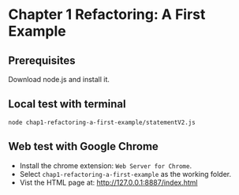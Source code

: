 # Chapter 1 Refactoring: A First Example

## Prerequisites

Download node.js and install it.

## Local test with terminal

```
node chap1-refactoring-a-first-example/statementV2.js
```

## Web test with Google Chrome

* Install the chrome extension: `Web Server for Chrome`.
* Select `chap1-refactoring-a-first-example` as the working folder.
* Vist the HTML page at: http://127.0.0.1:8887/index.html
